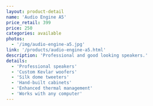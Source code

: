 ```yaml
---
layout: product-detail
name: 'Audio Engine A5'
price_retail: 399
price: 250
categories: available
photos:
  - '/img/audio-engine-a5.jpg'
link: '/products/audio-engine-a5.html'
description: 'Professional and good looking speakers.'
details:
  - 'Professional speakers'
  - 'Custom Kevlar woofers'
  - 'Silk dome tweeters'
  - 'Hand-built cabinets'
  - 'Enhanced thermal management'
  - 'Works with any computer'
---
```

